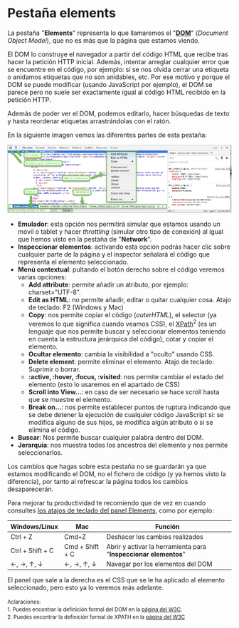 # Pestaña elements

La pestaña "**Elements**" representa lo que llamaremos el "**[DOM](https://es.wikipedia.org/wiki/Document_Object_Model)**" (*Document Object Model*), que no es más que la página que estamos viendo.

El DOM lo construye el navegador a partir del código HTML que recibe tras hacer la petición HTTP inicial. Además, intentar arreglar cualquier error que se encuentre en el código, por ejemplo: si se nos olvida cerrar una etiqueta o anidamos etiquetas que no son anidables, etc. Por ese motivo y porque el DOM se puede modificar (usando JavaScript por ejemplo), el DOM se parece pero no suele ser exactamente igual al código HTML recibido en la petición HTTP.

Además de poder ver el DOM, podemos editarlo, hacer búsquedas de texto y hasta reordenar etiquetas arrastrándolas con el ratón.

En la siguiente imagen vemos las diferentes partes de esta pestaña:

![](../images/pestana_elements_2.png)

* **Emulador**: esta opción nos permitirá simular que estamos usando un móvil o tablet y hacer *throttling* (simular otro tipo de conexión) al igual que hemos visto en la pestaña de "**Network**".
* **Inspeccionar elementos**: activando esta opción podrás hacer clic sobre cualquier parte de la página y el inspector señalará el código que representa el elemento seleccionado.
* **Menú contextual**: pultando el botón derecho sobre el código veremos varias opciones:
    * **Add attribute**: permite añadir un atributo, por ejemplo: charset="UTF-8".
    * **Edit as HTML**: no permite añadir, editar o quitar cualquier cosa. Atajo de teclado: F2 (Windows y Mac)
    * **Copy**: nos permite copiar el código (*outerHTML*), el selector (ya veremos lo que significa cuando veamos CSS), el [XPath](https://es.wikipedia.org/wiki/XPath)<sup>2</sup> (es un lenguaje que nos permite buscar y seleccionar elementos teniendo en cuenta la estructura jerárquica del código), cotar y copiar el elemento.
    * **Ocultar elemento**: cambia la visibilidad a "oculto" usando CSS.
    * **Delete element**: permite eliminar el elemento. Atajo de teclado: Suprimir o borrar.
    * **:active, :hover, :focus, :visited**: nos permite cambiar el estado del elemento (esto lo usaremos en el apartado de CSS)
    * **Scroll into View...**: en caso de ser necesario se hace scroll hasta que se muestre el elemento.
    * **Break on...**: nos permite establecer puntos de ruptura indicando que se debe detener la ejecución de cualquier código JavaScript si: se modifica alguno de sus hijos, se modifica algún atributo o si se elimina el código.
* **Buscar**: Nos permite buscar cualquier palabra dentro del DOM.
* **Jerarquía**: nos muestra todos los ancestros del elemento y nos permite seleccionarlos.

Los cambios que hagas sobre esta pestaña no se guardarán ya que estamos modificando el DOM, no el fichero de código (y ya hemos visto la diferencia), por tanto al refrescar la página todos los cambios desaparecerán.

Para mejorar tu productividad te recomiendo que de vez en cuando consultes [los atajos de teclado del panel Elements](https://developers.google.com/web/tools/chrome-devtools/iterate/inspect-styles/shortcuts#elements-1), como por ejemplo:

Windows/Linux   | Mac           | Función
----------------|---------------|---
Ctrl + Z        | Cmd+Z         | Deshacer los cambios realizados
Ctrl + Shift + C| Cmd + Shift  + C | Abrir y activar la herramienta para "**Inspeccionar elementos**"
&larr;, &rarr;, &uarr;, &darr; | &larr;, &rarr;, &uarr;, &darr; | Navegar por los elementos del DOM

El panel que sale a la derecha es el CSS que se le ha aplicado al elemento seleccionado, pero esto ya lo veremos más adelante.

<small>Aclaraciones:</small><br>
<small>1. Puedes encontrar la definición formal del DOM en la [página del W3C](https://www.w3.org/DOM/).</small><br>
<small>2. Puedes encontrar la definición formal de XPATH en la [página del W3C](https://www.w3.org/TR/xpath/)
</small><br>